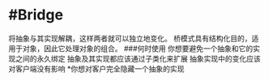 <!--
 * @Author: lihongchao
 * @Date: 2021-08-19 16:26:34
 * @LastEditTime: 2021-08-21 21:17:14
 * @LastEditors: Please set LastEditors
 * @Description: In User Settings Edit
 * @FilePath: \design-patterns-cpp-master\abstract-factory\README.md
-->
# #Bridge
将抽象与其实现解耦，这样两者就可以独立地变化。
桥模式具有结构化目的，适用于对象，因此它处理对象的组合。
###何时使用
你想要避免一个抽象和它的实现之间的永久绑定
抽象及其实现都应该通过子类化来扩展
抽象实现中的变化应该对客户端没有影响
*你想对客户完全隐藏一个抽象的实现